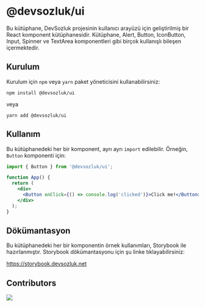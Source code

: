 # @devsozluk/ui

Bu kütüphane, DevSozluk projesinin kullanıcı arayüzü için geliştirilmiş bir React komponent kütüphanesidir. Kütüphane, Alert, Button, IconButton, Input, Spinner ve TextArea komponentleri gibi birçok kullanışlı bileşen içermektedir.

## Kurulum

Kurulum için `npm` veya `yarn` paket yöneticisini kullanabilirsiniz:

```
npm install @devsozluk/ui
```
veya
```
yarn add @devsozluk/ui
```


## Kullanım

Bu kütüphanedeki her bir komponent, ayrı ayrı `import` edilebilir. Örneğin, `Button` komponenti için:

```jsx
import { Button } from '@devsozluk/ui';

function App() {
  return (
    <div>
      <Button onClick={() => console.log('clicked')}>Click me!</Button>
    </div>
  );
}
```

## Dökümantasyon

Bu kütüphanedeki her bir komponentin örnek kullanımları, Storybook ile hazırlanmıştır. Storybook dökümantasyonu için şu linke tıklayabilirsiniz:

https://storybook.devsozluk.net

## Contributors

<a href="https://github.com/devsozluk/website/graphs/contributors">
  <img src="https://contrib.rocks/image?repo=devsozluk/website" />
</a>
